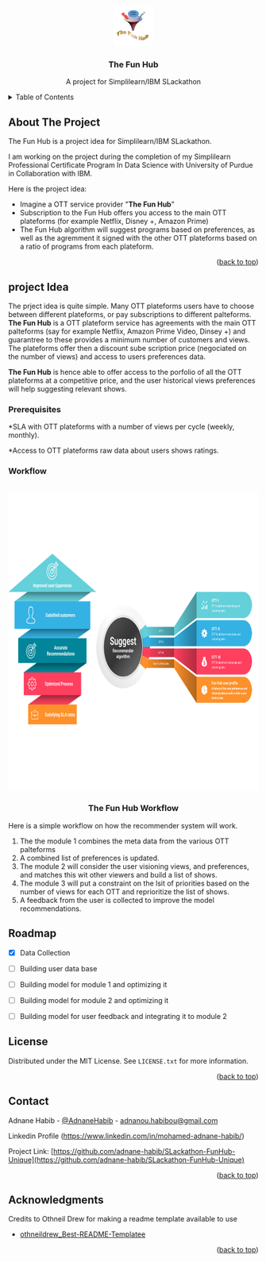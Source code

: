 <!-- Improved compatibility of back to top link: See: https://github.com/othneildrew/Best-README-Template/pull/73 -->
<a name="readme-top"></a>
<!--
*** Thanks for checking out the Best-README-Template. If you have a suggestion
*** that would make this better, please fork the repo and create a pull request
*** or simply open an issue with the tag "enhancement".
*** Don't forget to give the project a star!
*** Thanks again! Now go create something AMAZING! :D
-->



<!-- PROJECT SHIELDS -->
<!--
*** I'm using markdown "reference style" links for readability.
*** Reference links are enclosed in brackets [ ] instead of parentheses ( ).
*** See the bottom of this document for the declaration of the reference variables
*** for contributors-url, forks-url, etc. This is an optional, concise syntax you may use.
*** https://www.markdownguide.org/basic-syntax/#reference-style-links
-->




<!-- PROJECT LOGO -->
<br />
<div align="center">
  <a href="https://github.com/adnane-habib/SLackathon-FunHub-Unique/">
    <img src="logo.png" alt="Logo" width="80" height="80">
  </a>

  <h3 align="center">The Fun Hub</h3>

  <p align="center">
    A project for Simplilearn/IBM SLackathon
    <br />
</div>



<!-- TABLE OF CONTENTS -->
<details>
  <summary>Table of Contents</summary>
  <ol>
    <li>
      <a href="#about-the-project">About The Project</a>
      <ul>
        <li><a href="#built-with">Built With</a></li>
      </ul>
    </li>
    <li>
      <a href="#getting-started">Getting Started</a>
      <ul>
        <li><a href="#prerequisites">Prerequisites</a></li>
        <li><a href="#project workflow">Installation</a></li>
      </ul>
    </li>
    <li><a href="#roadmap">Roadmap</a></li>
    <li><a href="#license">License</a></li>
    <li><a href="#contact">Contact</a></li>
    <li><a href="#acknowledgments">Acknowledgments</a></li>
  </ol>
</details>



<!-- ABOUT THE PROJECT -->
## About The Project



The Fun Hub is a project idea for Simplilearn/IBM SLackathon.

I am working on the project during the completion of my Simplilearn Professional Certificate Program In Data Science with University of Purdue in Collaboration with IBM.

Here is the project idea:
* Imagine a OTT service provider "__The Fun Hub__"
* Subscription to the Fun Hub offers you access to the main OTT plateforms (for example Netflix, Disney +, Amazon Prime)
* The Fun Hub algorithm will suggest programs based on preferences, as well as the agremment it signed with the other OTT plateforms based on a ratio of programs from each plateform.


<p align="right">(<a href="#readme-top">back to top</a>)</p>



<!-- Project Idea -->
## project Idea

The prject idea is quite simple. Many OTT plateforms users have to choose between different plateforms, or pay subscriptions to different palteforms.
__The Fun Hub__ is a OTT plateform service has agreements with the main OTT palteforms (say for example Netflix, Amazon Prime Video, Dinsey +) and guarantree to these provides a minimum number of customers and views. The plateforms offer then a discount sube scription price (negociated on the number of views) and access to users preferences data.

__The Fun Hub__ is hence able to offer access to the porfolio of all the OTT plateforms at a competitive price, and the user historical views preferences will help suggesting relevant shows.

### Prerequisites

*SLA with OTT plateforms with a number of views per cycle (weekly, monthly).

*Access to OTT plateforms raw data about users shows ratings.

### Workflow

<!-- Project Workflow -->
<br />
<div align="center">
  <a href="https://github.com/adnane-habib/SLackathon-FunHub-Unique/">
    <img src="Process Flow.png" alt="Logo" width="800" height="600">
  </a>
  <h3 align="center">The Fun Hub Workflow</h3>
</div>

Here is a simple workflow on how the recommender system will work.

1. The the module 1 combines the meta data from the various OTT palteforms
2. A combined list of preferences is updated.
3. The module 2 will consider the user visioning views, and preferences, and matches this wit other viewers and build a list of shows.
4. The module 3 will put a constraint on the lsit of priorities based on the number of views for each OTT and reprioritize the list of shows.
5. A feedback from the user is collected to improve the model recommendations.


<!-- ROADMAP -->
## Roadmap

- [x] Data Collection
- [ ] Building user data base
- [ ] Building model for module 1 and optimizing it
- [ ] Building model for module 2 and optimizing it
- [ ] Building model for user feedback and integrating it to module 2





<!-- LICENSE -->
## License

Distributed under the MIT License. See `LICENSE.txt` for more information.

<p align="right">(<a href="#readme-top">back to top</a>)</p>



<!-- CONTACT -->
## Contact

Adnane Habib - [@AdnaneHabib](https://twitter.com/AdnaneHabib) - adnanou.habibou@gmail.com

Linkedin Profile (https://www.linkedin.com/in/mohamed-adnane-habib/) 

Project Link: [https://github.com/adnane-habib/SLackathon-FunHub-Unique](https://github.com/adnane-habib/SLackathon-FunHub-Unique)

<p align="right">(<a href="#readme-top">back to top</a>)</p>



<!-- ACKNOWLEDGMENTS -->
## Acknowledgments

Credits to Othneil Drew for making a readme template available to use

* [othneildrew_Best-README-Templatee](https://github.com/othneildrew/Best-README-Template)

<p align="right">(<a href="#readme-top">back to top</a>)</p>



